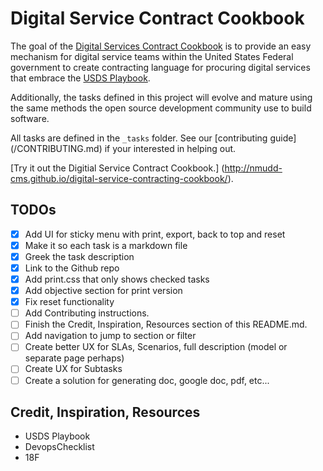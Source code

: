 # Digital Service Contract Cookbook
The goal of the [Digital Services Contract Cookbook](http://nmudd-cms.github.io/digital-service-contracting-cookbook/) is to provide an easy mechanism for digital service teams within the United States Federal government to create contracting language for procuring digital services that embrace the [USDS Playbook](https://playbook.cio.gov/).

Additionally, the tasks defined in this project will evolve and mature using the same methods the open source development community use to build software.

All tasks are defined in the `_tasks` folder. See our [contributing guide] (/CONTRIBUTING.md) if your interested in helping out.

[Try it out the Digitial Service Contract Cookbook.] (http://nmudd-cms.github.io/digital-service-contracting-cookbook/).

## TODOs
- [x] Add UI for sticky menu with print, export, back to top and reset
- [x] Make it so each task is a markdown file
- [x] Greek the task description
- [x] Link to the Github repo
- [x] Add print.css that only shows checked tasks
- [x] Add objective section for print version
- [x] Fix reset functionality
- [ ] Add Contributing instructions.
- [ ] Finish the Credit, Inspiration, Resources section of this README.md.
- [ ] Add navigation to jump to section or filter
- [ ] Create better UX for SLAs, Scenarios, full description (model or separate page perhaps)
- [ ] Create UX for Subtasks
- [ ] Create a solution for generating doc, google doc, pdf, etc...

## Credit, Inspiration, Resources

* USDS Playbook
* DevopsChecklist
* 18F

